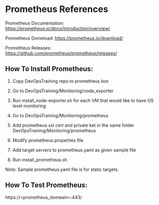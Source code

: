 Prometheus References  
=====================

Prometheus Documentation: 
https://prometheus.io/docs/introduction/overview/

Prometheus Donwload: 
https://prometheus.io/download/

Prometheus Releases:
https://github.com/prometheus/prometheus/releases/


How To Install Prometheus:
--------------------------
1. Copy DevOpsTraining repo to prometheus box

1. Go to DevOpsTraining/Monitoring/node_exporter

1. Run install_node-exporter.sh for each VM that would like to have OS level monitoring

1. Go to DevOpsTraining/Monitoring/prometheus

1. Add prometheus ssl cert and private ket in the same folder DevOpsTraining/Monitoring/prometheus 

1. Modify prometheus.properties file 

1. Add target servers to prometheus.yaml as given sample file  

1. Run install_prometheus.sh

Note: Sample prometheus.yaml file is for static targets.

How To Test Prometheus:
-----------------------

https://<prometheus_domeain>:443/




